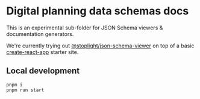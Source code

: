 # Digital planning data schemas docs

This is an experimental sub-folder for JSON Schema viewers & documentation generators.

We're currently trying out [@stoplight/json-schema-viewer](https://github.com/stoplightio/json-schema-viewer) on top of a basic [create-react-app](https://create-react-app.dev/) starter site.

## Local development

```
pnpm i
pnpm run start
```
